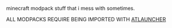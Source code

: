 minecraft modpack stuff that i mess with sometimes.

ALL MODPACKS REQUIRE BEING IMPORTED WITH [ATLAUNCHER](https://atlauncher.com/)